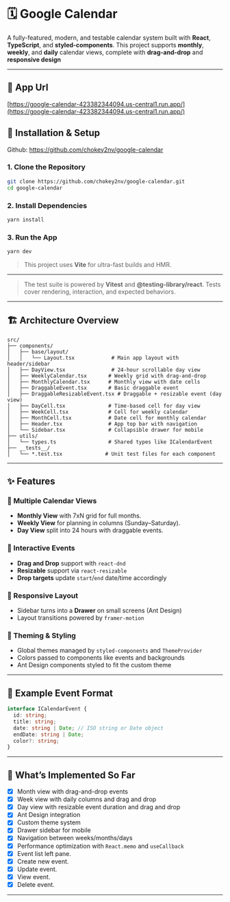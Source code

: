 # 🗓️ Google Calendar

A fully-featured, modern, and testable calendar system built with **React**, **TypeScript**, and **styled-components**. This project supports **monthly**, **weekly**, and **daily** calendar views, complete with **drag-and-drop** and **responsive design**

---

## 🚀 App Url 
[https://google-calendar-423382344094.us-central1.run.app/](https://google-calendar-423382344094.us-central1.run.app/)

## 🚀 Installation & Setup
Github: https://github.com/chokey2nv/google-calendar

### 1. Clone the Repository

```bash
git clone https://github.com/chokey2nv/google-calendar.git
cd google-calendar
```

### 2. Install Dependencies

```bash
yarn install
```

### 3. Run the App

```bash
yarn dev
```

> This project uses **Vite** for ultra-fast builds and HMR.

---

<!-- ## 🧪 Running Tests

```bash
# or
yarn test
``` -->

> The test suite is powered by **Vitest** and **@testing-library/react**. Tests cover rendering, interaction, and expected behaviors.

---

## 🏗️ Architecture Overview

```
src/
├── components/
│   ├── base/layout/
│   │   └── Layout.tsx            # Main app layout with header/sidebar
│   ├── DayView.tsx               # 24-hour scrollable day view
│   ├── WeeklyCalendar.tsx       # Weekly grid with drag-and-drop
│   ├── MonthlyCalendar.tsx      # Monthly view with date cells
│   ├── DraggableEvent.tsx       # Basic draggable event
│   ├── DraggableResizableEvent.tsx # Draggable + resizable event (day view)
│   ├── DayCell.tsx              # Time-based cell for day view
│   ├── WeekCell.tsx             # Cell for weekly calendar
│   ├── MonthCell.tsx            # Date cell for monthly calendar
│   ├── Header.tsx               # App top bar with navigation
│   └── Sidebar.tsx              # Collapsible drawer for mobile
├── utils/
│   └── types.ts                 # Shared types like ICalendarEvent
├── __tests__/
│   └── *.test.tsx              # Unit test files for each component
```

---

## ✨ Features

### 📆 Multiple Calendar Views
- **Monthly View** with 7xN grid for full months.
- **Weekly View** for planning in columns (Sunday–Saturday).
- **Day View** split into 24 hours with draggable events.

### 🎯 Interactive Events
- **Drag and Drop** support with `react-dnd`
- **Resizable** support via `react-resizable`
- **Drop targets** update `start`/`end` date/time accordingly

### 🧩 Responsive Layout
- Sidebar turns into a **Drawer** on small screens (Ant Design)
- Layout transitions powered by `framer-motion`

### 🎨 Theming & Styling
- Global themes managed by `styled-components` and `ThemeProvider`
- Colors passed to components like events and backgrounds
- Ant Design components styled to fit the custom theme

<!-- ### ✅ Unit Testing
- Built with `Vitest`, `@testing-library/react`, and `@testing-library/jest-dom`
- Tests include:
  - Rendering of components
  - Presence of props and expected UI
  - Sample event behavior -->

---

## 📅 Example Event Format

```ts
interface ICalendarEvent {
  id: string;
  title: string;
  date: string | Date; // ISO string or Date object
  endDate: string | Date;
  color?: string;
}
```

---

## 📌 What’s Implemented So Far

- [x] Month view with drag-and-drop events
- [x] Week view with daily columns and drag and drop
- [x] Day view with resizable event duration and drag and drop
- [x] Ant Design integration
- [x] Custom theme system
- [x] Drawer sidebar for mobile
- [x] Navigation between weeks/months/days
- [x] Performance optimization with `React.memo` and `useCallback`
- [x] Event list left pane.
- [x] Create new event.
- [x] Update event.
- [x] View event.
- [x] Delete event.

---
